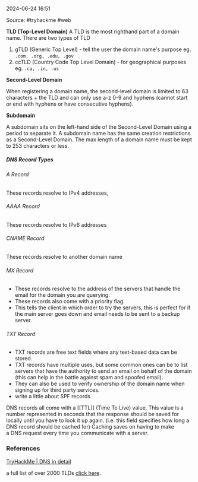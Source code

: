 
2024-06-24 16:51

Source: #tryhackme  #web 

**TLD (Top-Level Domain)**
A TLD is the most righthand part of a domain name. There are two types of TLD
1. gTLD (Generic Top Level) - tell the user the domain name's purpose eg. `.com, .org, .edu, .gov`
2. ccTLD (Country Code Top Level Domain) - for geographical purposes eg. `.ca, .in, .us`

**Second-Level Domain**

When registering a domain name, the second-level domain is limited to 63 characters + the TLD and can only use a-z 0-9 and hyphens (cannot start or end with hyphens or have consecutive hyphens).

**Subdomain**

A subdomain sits on the left-hand side of the Second-Level Domain using a period to separate it. A subdomain name has the same creation restrictions as a Second-Level Domain. The max length of a domain name must be kept to 253 characters or less. 
##### DNS Record Types
###### A Record 
These records resolve to IPv4 addresses,
###### AAAA Record 
These records resolve to IPv6 addresses
###### CNAME Record
These records resolve to another domain name
###### MX Record
- These records resolve to the address of the servers that handle the email for the domain you are querying.
- These records also come with a priority flag.
- This tells the client in which order to try the servers, this is perfect for if the main server goes down and email needs to be sent to a backup server.
###### TXT Record
- TXT records are free text fields where any text-based data can be stored. 
- TXT records have multiple uses, but some common ones can be to list servers that have the authority to send an email on behalf of the domain (this can help in the battle against spam and spoofed email). 
- They can also be used to verify ownership of the domain name when signing up for third party services.
- write a little about SPF records

DNS records all come with a [[TTL]] (Time To Live) value. This value is a number represented in seconds that the response should be saved for locally until you have to look it up again. (i.e. this field specifies how long a DNS record should be cached for) Caching saves on having to make a DNS request every time you communicate with a server.


### References
[TryHackMe | DNS in detail](https://tryhackme.com/r/room/dnsindetail)

a full list of over 2000 TLDs [click here](https://data.iana.org/TLD/tlds-alpha-by-domain.txt).